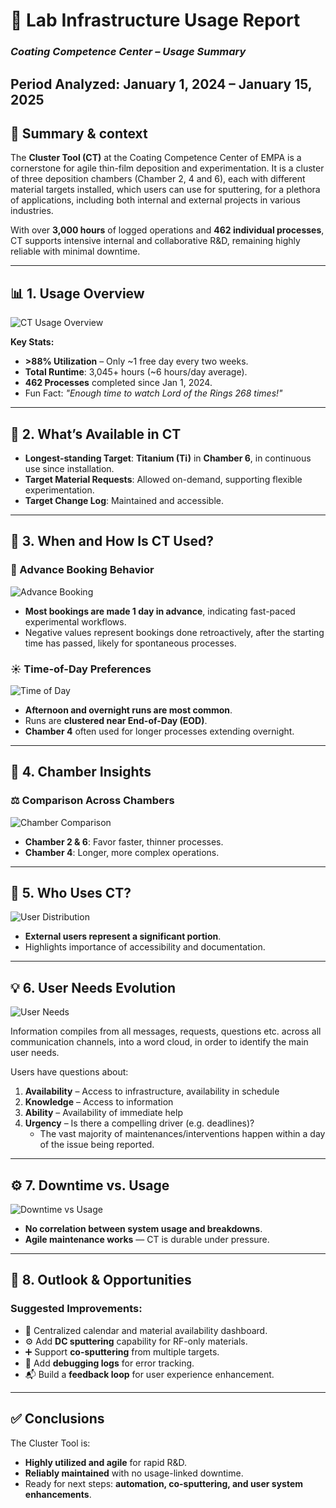 # 📘 Lab Infrastructure Usage Report  
### *Coating Competence Center – Usage Summary*  
**Period Analyzed:** January 1, 2024 – January 15, 2025   
---

## 🧭 Summary & context

The **Cluster Tool (CT)** at the Coating Competence Center of EMPA is a cornerstone for agile thin-film deposition and experimentation. It is a cluster of three deposition chambers (Chamber 2, 4 and 6), each with different material targets installed, which users can use for sputtering, for a plethora of
applications, including both internal and external projects in various industries.

With over **3,000 hours** of logged operations and **462 individual processes**, CT supports intensive internal and collaborative R&D, remaining highly reliable with minimal downtime.

---

## 📊 1. Usage Overview

![CT Usage Overview](Images/Tudor_CT_usage_01.png)

**Key Stats:**
- **>88% Utilization** – Only ~1 free day every two weeks.
- **Total Runtime**: 3,045+ hours (~6 hours/day average).
- **462 Processes** completed since Jan 1, 2024.
- Fun Fact: *"Enough time to watch Lord of the Rings 268 times!"*

---

## 🔬 2. What’s Available in CT

- **Longest-standing Target**: **Titanium (Ti)** in **Chamber 6**, in continuous use since installation.
- **Target Material Requests**: Allowed on-demand, supporting flexible experimentation.
- **Target Change Log**: Maintained and accessible.

---

## 📅 3. When and How Is CT Used?

### 📆 Advance Booking Behavior

![Advance Booking](Images/z_How_early_booked_days.png)

- **Most bookings are made 1 day in advance**, indicating fast-paced experimental workflows.
- Negative values represent bookings done retroactively, after the starting time has passed, likely for spontaneous processes.

### ☀️ Time-of-Day Preferences

![Time of Day](Images/Tudor_CT_usage_daytime.png)

- **Afternoon and overnight runs are most common**.
- Runs are **clustered near End-of-Day (EOD)**.
- **Chamber 4** often used for longer processes extending overnight.

---

## 🧪 4. Chamber Insights

### ⚖️ Comparison Across Chambers

![Chamber Comparison](Images/Tudor_CT_usage_chamber_comparison.png)

- **Chamber 2 & 6**: Favor faster, thinner processes.
- **Chamber 4**: Longer, more complex operations.

---

## 👤 5. Who Uses CT?

![User Distribution](Images/Tudor_CT_usage_user_distribution.png)

- **External users represent a significant portion**.
- Highlights importance of accessibility and documentation.

---

## 💡 6. User Needs Evolution

![User Needs](Images/Tudor_CT_usage_user_needs.png)

Information compiles from all messages, requests, questions etc. across all communication channels, into a word cloud, in order to identify
the main user needs.

Users have questions about:
1. **Availability** – Access to infrastructure, availability in schedule
2. **Knowledge** – Access to information
3. **Ability** – Availability of immediate help
4. **Urgency** – Is there a compelling driver (e.g. deadlines)?
	- The vast majority of maintenances/interventions happen within a day of the issue being reported.

---

## ⚙️ 7. Downtime vs. Usage

![Downtime vs Usage](Images/Tudor_CT_usage_downtime.png)

- **No correlation between system usage and breakdowns**.
- **Agile maintenance works** — CT is durable under pressure.

---

## 🔭 8. Outlook & Opportunities

### Suggested Improvements:
- 📅 Centralized calendar and material availability dashboard.
- ⚙️ Add **DC sputtering** capability for RF-only materials.
- ➕ Support **co-sputtering** from multiple targets.
- 🐛 Add **debugging logs** for error tracking.
- 📬 Build a **feedback loop** for user experience enhancement.

---

## ✅ Conclusions

The Cluster Tool is:
- **Highly utilized and agile** for rapid R&D.
- **Reliably maintained** with no usage-linked downtime.
- Ready for next steps: **automation, co-sputtering, and user system enhancements**.

